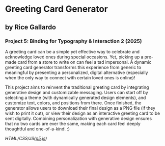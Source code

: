# Greeting Card Generator
## by Rice Gallardo
### Project 5: Binding for Typography & Interaction 2 (2025)

A greeting card can be a simple yet effective way to celebrate and acknowledge loved ones during special occasions. Yet, picking up a pre-made  card from a store to write on can feel a tad impersonal. A dynamic greeting card generator transforms this experience from generic to meaningful by presenting a personalized, digital alternative (especially when the only way to connect with certain loved ones is online)! 

This project aims to reinvent the traditional greeting card by integrating generative design and customizable messaging. Users can start off by selecting a theme (with dynamically generated design elements), and customize text, colors, and positions from there. Once finished, the generator allows users to download their final design as a PNG file (if they wish to print it out), or view their design as an interactive greeting card to be sent digitally.  Combining personalization with generative design ensures that no two cards are ever the same, making each card feel deeply thoughtful and one-of-a-kind. :) 

_HTML/CSS/JS([p5.js](https://p5js.org/))_
